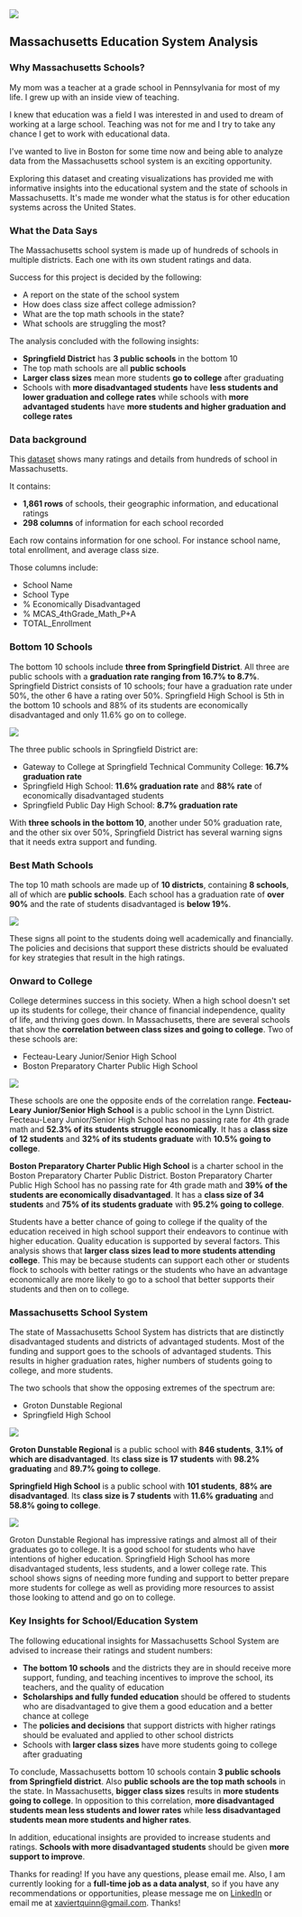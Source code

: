 <img src="images/Massachusetts_CaseStudy.png?raw=true"/>

## Massachusetts Education System Analysis

### Why Massachusetts Schools?

My mom was a teacher at a grade school in Pennsylvania for most of my life. I grew up with an inside view of teaching.

I knew that education was a field I was interested in and used to dream of working at a large school. Teaching was not for me and I try to take any chance I get to work with educational data.

I've wanted to live in Boston for some time now and being able to analyze data from the Massachusetts school system is an exciting opportunity.

Exploring this dataset and creating visualizations has provided me with informative insights into the educational system and the state of schools in Massachusetts. It's made me wonder what the status is for other education systems across the United States.

### What the Data Says

The Massachusetts school system is made up of hundreds of schools in multiple districts. Each one with its own student ratings and data. 

Success for this project is decided by the following:
<ul>
  <li>A report on the state of the school system</li>
  <li>How does class size affect college admission?</li>
  <li>What are the top math schools in the state?</li>
  <li>What schools are struggling the most?</li>
</ul>

The analysis concluded with the following insights:
<ul>
  <li><strong>Springfield District</strong> has <strong>3 public schools</strong> in the bottom 10</li>
  <li>The top math schools are all <strong>public schools</strong></li>
  <li><strong>Larger class sizes</strong> mean more students <strong>go to college</strong> after graduating</li>
  <li>Schools with <strong>more disadvantaged students</strong> have <strong>less students and lower graduation and college rates</strong> while schools with <strong>more advantaged students</strong> have <strong>more students and higher graduation and college rates</strong></li>
</ul>

### Data background 

This [dataset](https://www.kaggle.com/datasets/ndalziel/massachusetts-public-schools-data) shows many ratings and details from hundreds of school in Massachusetts.

It contains:

<ul>
  <li><strong>1,861 rows</strong> of schools, their geographic information, and educational ratings</li>
  <li><strong>298 columns</strong> of information for each school recorded</li>
</ul>

Each row contains information for one school. For instance school name, total enrollment, and average class size.

Those columns include:

<ul>
  <li>School Name</li>
  <li>School Type</li>
  <li>% Economically Disadvantaged</li>
  <li>% MCAS_4thGrade_Math_P+A</li>
  <li>TOTAL_Enrollment</li>
</ul>

### Bottom 10 Schools

The bottom 10 schools include <strong>three from Springfield District</strong>. All three are public schools with a <strong>graduation rate ranging from 16.7% to 8.7%</strong>. Springfield District consists of 10 schools; four have a graduation rate under 50%, the other 6 have a rating over 50%. Springfield High School is 5th in the bottom 10 schools and 88% of its students are economically disadvantaged and only 11.6% go on to college.

<img src="images/MA_Bottom10.png?raw=true"/>

The three public schools in Springfield District are:
<ul>
  <li>Gateway to College at Springfield Technical Community College: <strong>16.7% graduation rate</strong></li>
  <li>Springfield High School: <strong>11.6% graduation rate</strong> and <strong>88% rate</strong> of economically disadvantaged students</li>
  <li>Springfield Public Day High School: <strong>8.7% graduation rate</strong></li>
</ul>

With <strong>three schools in the bottom 10</strong>, another under 50% graduation rate, and the other six over 50%, Springfield District has several warning signs that it needs extra support and funding.

### Best Math Schools

The top 10 math schools are made up of <strong>10 districts</strong>, containing <strong>8 schools</strong>, all of which are <strong>public schools</strong>. Each school has a graduation rate of <strong>over 90%</strong> and the rate of students disadvantaged is <strong>below 19%</strong>. 

<img src="images/MA_Top10Passing.png?raw=true"/>

These signs all point to the students doing well academically and financially. The policies and decisions that support these districts should be evaluated for key strategies that result in the high ratings.

### Onward to College

College determines success in this society. When a high school doesn't set up its students for college, their chance of financial independence, quality of life, and thriving goes  down. In Massachusetts, there are several schools that show the <strong>correlation between class sizes and going to college</strong>. Two of these schools are:
<ul>
  <li>Fecteau-Leary Junior/Senior High School</li>
  <li>Boston Preparatory Charter Public High School</li>
</ul>

<img src="images/MA_CollegeVsClass.png?raw=true"/>

These schools are one the opposite ends of the correlation range. <strong>Fecteau-Leary Junior/Senior High School</strong> is a public school in the Lynn District. Fecteau-Leary Junior/Senior High School has no passing rate for 4th grade math and <strong>52.3% of its students struggle economically</strong>. It has a <strong>class size of 12 students</strong> and <strong>32% of its students graduate</strong> with <strong>10.5% going to college</strong>.

<strong>Boston Preparatory Charter Public High School</strong> is a charter school in the Boston Preparatory Charter Public District. Boston Preparatory Charter Public High School has no passing rate for 4th grade math and <strong>39% of the students are economically disadvantaged</strong>. It has a <strong>class size of 34 students</strong> and <strong>75% of its students graduate</strong> with <strong>95.2% going to college</strong>.

Students have a better chance of going to college if the quality of the education received in high school support their endeavors to continue with higher education. Quality education is supported by several factors. This analysis shows that <strong>larger class sizes lead to more students attending college</strong>. This may be because students can support each other or students flock to schools with better ratings or the students who have an advantage economically are more likely to go to a school that better supports their students and then on to college.

### Massachusetts School System

The state of Massachusetts School System has districts that are distinctly disadvantaged students and districts of advantaged students. Most of the funding and support goes to the schools of advantaged students. This results in higher graduation rates, higher numbers of students going to college, and more students. 

The two schools that show the opposing extremes of the spectrum are:
<ul>
  <li>Groton Dunstable Regional</li>
  <li>Springfield High School</li>
</ul>

<img src="images/MA_best_worst.png?raw=true"/>

<strong>Groton Dunstable Regional</strong> is a public school with <strong>846 students</strong>, <strong>3.1% of which are disadvantaged</strong>. Its <strong>class size is 17 students</strong> with <strong>98.2% graduating</strong> and <strong>89.7% going to college</strong>.

<strong>Springfield High School</strong> is a public school with <strong>101 students</strong>, <strong>88% are disadvantaged</strong>. Its <strong>class size is 7 students</strong> with <strong>11.6% graduating</strong> and <strong>58.8% going to college</strong>.

<img src="images/MA_best_worst_college.png?raw=true"/>

Groton Dunstable Regional has impressive ratings and almost all of their graduates go to college. It is a good school for students who have intentions of higher education. Springfield High School has more disadvantaged students, less students, and a lower college rate. This school shows signs of needing more funding and support to better prepare more students for college as well as providing more resources to assist those looking to attend and go on to college.

### Key Insights for School/Education System

The following educational insights for Massachusetts School System are advised to increase their ratings and student numbers:
<ul>
  <li><strong>The bottom 10 schools</strong> and the districts they are in should receive more support, funding, and teaching incentives to improve the school, its teachers, and the quality of education</li>
  <li><strong>Scholarships and fully funded education</strong> should be offered to students who are disadvantaged to give them a good education and a better chance at college</li>
  <li>The <strong>policies and decisions</strong> that support districts with higher ratings should be evaluated and applied to other school districts</li>
  <li>Schools with <strong>larger class sizes</strong> have more students going to college after graduating</li>
</ul>

To conclude, Massachusetts bottom 10 schools contain <strong>3 public schools from Springfield district</strong>. Also <strong>public schools are the top math schools</strong> in the state. In Massachusetts, <strong>bigger class sizes</strong> results in <strong>more students going to college</strong>. In opposition to this correlation, <strong>more disadvantaged students mean less students and lower rates</strong> while <strong>less disadvantaged students mean more students and higher rates</strong>.

In addition, educational insights are provided to increase students and ratings. <strong>Schools with more disadvantaged students</strong> should be given <strong>more support to improve</strong>.

Thanks for reading! If you have any questions, please email me. Also, I am currently looking for a <strong>full-time job as a data analyst</strong>, so if you have any recommendations or opportunities, please message me on [LinkedIn](https://www.linkedin.com/in/xaviertquinn/) or email me at xaviertquinn@gmail.com. Thanks!

